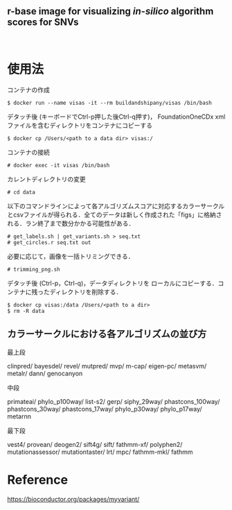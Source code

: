 ## r-base image for visualizing _in-silico_ algorithm scores for SNVs ##  
 <br /> 

# 使用法 #

コンテナの作成

```
$ docker run --name visas -it --rm buildandshipany/visas /bin/bash
```
デタッチ後 (キーボードでCtrl-p押した後Ctrl-q押す)， FoundationOneCDx xml ファイルを含むディレクトリをコンテナにコピーする
```
$ docker cp /Users/<path to a data dir> visas:/
```

コンテナの接続

```
# docker exec -it visas /bin/bash
```

カレントディレクトリの変更

``` 
# cd data
 ```


以下のコマンドラインによって各アルゴリズムスコアに対応するカラーサークルとcsvファイルが得られる．全てのデータは新しく作成された「figs」に格納される．ラン終了まで数分かかる可能性がある．

```
# get_labels.sh | get_variants.sh > seq.txt
# get_circles.r seq.txt out
```

必要に応じて，画像を一括トリミングできる．

```
# trimming_png.sh
```
デタッチ後 (Ctrl-p，Ctrl-q)，データディレクトリを ローカルにコピーする．コンテナに残ったディレクトリを削除する．
```
$ docker cp visas:/data /Users/<path to a dir>
$ rm -R data
```


## カラーサークルにおける各アルゴリズムの並び方 ##


最上段

 clinpred/	 bayesdel/ 	 revel/	 mutpred/	 mvp/	 m-cap/	 eigen-pc/	 metasvm/	 metalr/	 dann/	 genocanyon		

 中段

 primateai/	 phylo_p100way/	 list-s2/	 gerp/ siphy_29way/	 phastcons_100way/	 phastcons_30way/	 phastcons_17way/	 phylo_p30way/	 phylo_p17way/	 metarnn

 最下段	

vest4/	 provean/	 deogen2/	 sift4g/	 sift/	 fathmm-xf/	 polyphen2/	 mutationassessor/	 mutationtaster/	 lrt/	 mpc/	 fathmm-mkl/	 fathmm

# Reference #

https://bioconductor.org/packages/myvariant/


